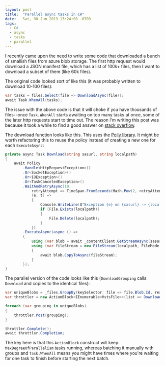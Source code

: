 ```yaml
---
layout: post
title:  "Parallel async tasks in C#"
date:   Sat, 08 Jun 2019 13:24:08 -0700
tags:
  - C#
  - async
  - tasks
  - parallel
---
```

I recently came upon the need to write some code that downloaded a bunch of smallish files from azure blob storage. The first http request would download a JSON manifest file, which has a list of 100k+ files, then I want to download a subset of them (like 60k files).

The original code looked sort of like this (it was probably written to download 10-100 files):

```cs
var tasks = files.Select(file => DownloadAsync(file));
await Task.WhenAll(tasks);
```

The issue with the above code is that it will choke if you have thousands of files--once `Task.WhenAll` starts awaiting on too many tasks at once, some of the later http requests start to time out. The reason I'm writing this post was because it took a while to find a good answer on [stack overflow](https://stackoverflow.com/questions/45717447/concurrent-requests-with-httpclient-take-longer-than-expected).

The download function looks like this. This uses the [Polly library](https://github.com/App-vNext/Polly). It might be worth refactoring this to reuse the policy instead of creating a new one for each `ExecuteAsync`:

```cs
private async Task Download(string sasurl, string localpath)
{
    await Policy
        .Handle<HttpRequestException>()
        .Or<SocketException>()
        .Or<IOException>()
        .Or<TaskCanceledException>()
        .WaitAndRetryAsync(10,
            retryAttempt => TimeSpan.FromSeconds(Math.Pow(2, retryAttempt)),
            (e, t) =>
            {
                Console.WriteLine($"Exception {e} on {sasurl} -> {localpath}");
                if (File.Exists(localpath))
                {
                    File.Delete(localpath);
                }
            })
        .ExecuteAsync(async () =>
        {
            using (var blob = await _contentClient.GetStreamAsync(sasurl))
            using (var fileStream = new FileStream(localpath, FileMode.CreateNew))
            {
                await blob.CopyToAsync(fileStream);
            }
        });
}
```

The parallel version of the code looks like this (`DownloadGrouping` calls `Download` and copies to the identical files):

```cs
var uniqueBlobs = _files.GroupBy(keySelector: file => file.Blob.Id, resultSelector: (key, file) => file).ToList();
var throttler = new ActionBlock<IEnumerable<VstsFile>>(list => DownloadGrouping(list, localDestination), new ExecutionDataflowBlockOptions { MaxDegreeOfParallelism = ConcurrentDownloadCount });

foreach (var grouping in uniqueBlobs)
{
    throttler.Post(grouping);
}

throttler.Complete();
await throttler.Completion;
```

The key here is that this `ActionBlock` construct will keep `MaxDegreeOfParallelism` tasks running, whereas batching it manually with groups and `Task.WhenAll` means you might have times where you're waiting for one task to finish before starting the next batch.
